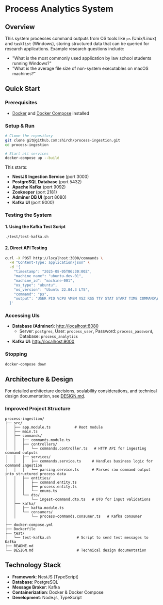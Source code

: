 # Process Analytics System

## Overview

This system processes command outputs from OS tools like `ps` (Unix/Linux) and `tasklist` (Windows), storing structured data that can be queried for research applications. Example research questions include:

- "What is the most commonly used application by law school students running Windows?"
- "What is the average file size of non-system executables on macOS machines?"

## Quick Start

### Prerequisites

- [Docker](https://www.docker.com/get-started) and [Docker Compose](https://docs.docker.com/compose/) installed

### Setup & Run

```bash
# Clone the repository
git clone git@github.com:shirch/process-ingestion.git
cd process-ingestion

# Start all services
docker-compose up --build
```

This starts:

- **NestJS Ingestion Service** (port 3000)
- **PostgreSQL Database** (port 5432)
- **Apache Kafka** (port 9092)
- **Zookeeper** (port 2181)
- **Adminer DB UI** (port 8080)
- **Kafka UI** (port 9000)

### Testing the System

#### 1. Using the Kafka Test Script

```bash
./test/test-kafka.sh
```

#### 2. Direct API Testing

```bash
curl -X POST http://localhost:3000/commands \
  -H "Content-Type: application/json" \
  -d '{
    "timestamp": "2025-08-05T06:30:00Z",
    "machine_name": "ubuntu-dev-01",
    "machine_id": "machine-001",
    "os_type": "ubuntu",
    "os_version": "Ubuntu 22.04.3 LTS",
    "command": "ps",
    "output": "USER PID %CPU %MEM VSZ RSS TTY STAT START TIME COMMAND\nroot 1 0.9 0.2 168332 11564 ? Ss 01:10 0:01 /sbin/init splash"
  }'
```

### Accessing UIs

- **Database (Adminer)**: [http://localhost:8080](http://localhost:8080)
  - Server: `postgres`, User: `process_user`, Password: `process_password`, Database: `process_analytics`
- **Kafka UI**: [http://localhost:9000](http://localhost:9000)

### Stopping

```bash
docker-compose down
```

## Architecture & Design

For detailed architecture decisions, scalability considerations, and technical design documentation, see [DESIGN.md](./DESIGN.md).

### Improved Project Structure

```
process-ingestion/
├── src/
│   ├── app.module.ts           # Root module
│   ├── main.ts
│   ├── commands/
│   │   ├── commands.module.ts
│   │   ├── controllers/
│   │   │   └── commands.controller.ts   # HTTP API for ingesting command outputs
│   │   ├── services/
│   │   │   ├── commands.service.ts     # Handles business logic for command ingestion
│   │   │   └── parsing.service.ts      # Parses raw command output into structured process data
│   │   ├── entities/
│   │   │   ├── command.entity.ts
│   │   │   ├── process.entity.ts
│   │   │   └── enums.ts
│   │   └── dto/
│   │       └── ingest-command.dto.ts   # DTO for input validations
│   ├── kafka/
│   │   ├── kafka.module.ts
│   │   └── consumers/
│   │       └── process-commands.consumer.ts   # Kafka consumer
│
├── docker-compose.yml
├── Dockerfile
├── test/
│   └── test-kafka.sh            # Script to send test messages to Kafka
├── README.md
└── DESIGN.md                    # Technical design documentation
```

## Technology Stack

- **Framework**: NestJS (TypeScript)
- **Database**: PostgreSQL
- **Message Broker**: Kafka
- **Containerization**: Docker & Docker Compose
- **Development**: Node.js, TypeScript
